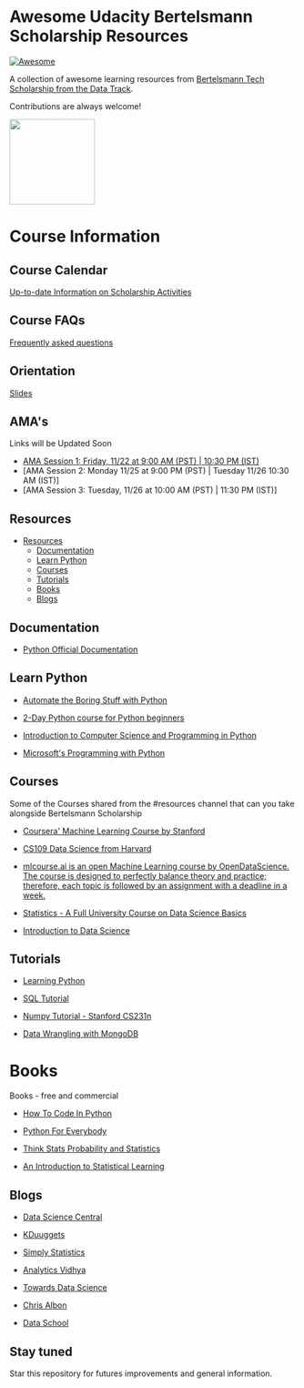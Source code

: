 # Awesome Udacity Bertelsmann Scholarship Resources

[![Awesome](https://cdn.rawgit.com/sindresorhus/awesome/d7305f38d29fed78fa85652e3a63e154dd8e8829/media/badge.svg)](https://github.com/sindresorhus/awesome) 

A collection of awesome learning resources from [Bertelsmann Tech Scholarship from the Data Track](https://sites.google.com/udacity.com/bertelsmann-challenge/data-track).

Contributions are always welcome!

<p align="left">
  	<img width="150" height="150" src="https://imgur.com/pmxpMO8.png" />
</p>

# Course Information

## Course Calendar
[Up-to-date Information on Scholarship Activities](https://sites.google.com/udacity.com/bertelsmann-challenge/data-track/data-calendar)

## Course FAQs
[Frequently asked questions](https://sites.google.com/udacity.com/bertelsmann-challenge/overview/faqs)

## Orientation
[Slides](https://docs.google.com/presentation/d/1E_dGFNxcNoXV4Ri25nTpgSJtvIC6-p9JlEybab6urjE/edit#slide=id.g1bdfc81a4a_0_0)

## AMA's
Links will be Updated Soon

- [AMA Session 1: Friday, 11/22 at 9:00 AM (PST) | 10:30 PM (IST)](https://docs.google.com/document/d/1QNF44xdK1RPZNzvujugBYVOpbelh5mABaTuX7MMNzMg/edit)
- [AMA Session 2: Monday 11/25 at 9:00 PM (PST) | Tuesday 11/26 10:30 AM (IST)]
- [AMA Session 3: Tuesday, 11/26 at 10:00 AM (PST) | 11:30 PM (IST)]


## Resources

- [Resources](#resources)
    - [Documentation](#documentation)
    - [Learn Python](#learn-python)
    - [Courses](#courses)
    - [Tutorials](#tutorials)
    - [Books](#books)
    - [Blogs](#blogs)

## Documentation

* [Python Official Documentation](https://docs.python.org/3/)

## Learn Python

* [Automate the Boring Stuff with Python](https://automatetheboringstuff.com/)

* [2-Day Python course for Python beginners](https://developers.google.com/edu/python/)

* [Introduction to Computer Science and Programming in Python](https://ocw.mit.edu/courses/electrical-engineering-and-computer-science/6-0001-introduction-to-computer-science-and-programming-in-python-fall-2016)

* [Microsoft's Programming with Python](https://www.youtube.com/watch?v=jFCNu1-Xdsw&list=PLlrxD0HtieHhS8VzuMCfQD4uJ9yne1mE6)

## Courses

Some of the Courses shared from the #resources channel that can you take alongside Bertelsmann Scholarship

* [Coursera' Machine Learning Course by Stanford](https://www.coursera.org/learn/machine-learning)

* [CS109 Data Science from Harvard](http://cs109.github.io/2015/)

* [mlcourse.ai is an open Machine Learning course by OpenDataScience. The course is designed to perfectly balance theory and practice; therefore, each topic is followed by an assignment with a deadline in a week. ](https://mlcourse.ai/)

* [Statistics - A Full University Course on Data Science Basics](https://www.youtube.com/watch?v=xxpc-HPKN28)

* [Introduction to Data Science](https://www.coursera.org/specializations/data-science)

## Tutorials

* [Learning Python](https://www.freecodecamp.org/news/learning-python-from-zero-to-hero-120ea540b567/)

* [SQL Tutorial](https://mode.com/sql-tutorial/)

* [Numpy Tutorial - Stanford CS231n](https://cs231n.github.io/python-numpy-tutorial)

* [Data Wrangling with MongoDB](https://www.udacity.com/course/data-wrangling-with-mongodb--ud032)

# Books

Books - free and commercial

* [How To Code In Python](https://assets.digitalocean.com/books/python/how-to-code-in-python.pdf)

* [Python For Everybody](http://do1.dr-chuck.com/pythonlearn/EN_us/pythonlearn.pdf)

* [Think Stats Probability and Statistics](http://www.greenteapress.com/thinkstats/thinkstats.pdf)

* [An Introduction to Statistical Learning](http://faculty.marshall.usc.edu/gareth-james/ISL/ISLR%20Seventh%20Printing.pdf)

## Blogs

* [Data Science Central](https://www.datasciencecentral.com/)

* [KDuuggets](https://www.kdnuggets.com/)

* [Simply Statistics](https://simplystatistics.org/)

* [Analytics Vidhya](https://www.analyticsvidhya.com/blog/)

* [Towards Data Science](https://towardsdatascience.com/)

* [Chris Albon](https://chrisalbon.com/)

* [Data School](https://www.dataschool.io/)


## Stay tuned
Star this repository for futures improvements and general information.
